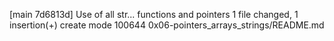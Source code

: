 [main 7d6813d] Use of all str... functions and pointers
 1 file changed, 1 insertion(+)
 create mode 100644 0x06-pointers_arrays_strings/README.md
